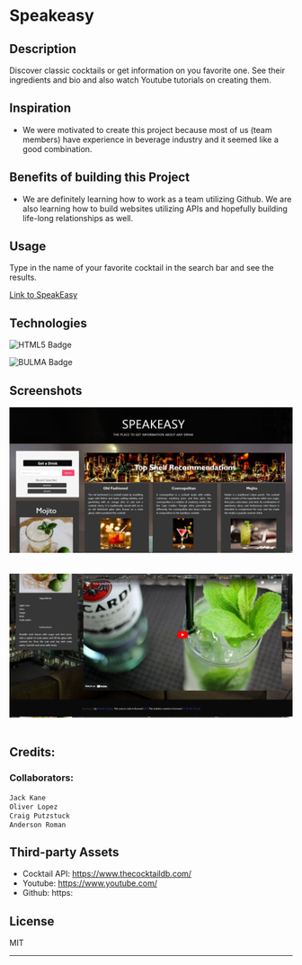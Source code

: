 # Speakeasy

## Description

Discover classic cocktails or get information on you favorite one. See their ingredients and bio and also watch Youtube tutorials on creating them.

## Inspiration

- We were motivated to create this project because most of us (team members) have experience in beverage industry and it seemed like a good combination. 

## Benefits of building this Project

- We are definitely learning how to work as a team utilizing Github. We are also learning how to build websites utilizing APIs and hopefully building life-long relationships as well.

## Usage

Type in the name of your favorite cocktail in the search bar and see the results.

[Link to SpeakEasy](https://jkanvision.github.io/The-SpeakEasy-Project/)

## Technologies 

![HTML5 Badge](https://img.shields.io/badge/HTML5-E34F26?style=for-the-badge&logo=html5&logoColor=white)

![BULMA Badge](https://wikiki.github.io/images/made-with-bulma.png)

## Screenshots

![Password Generator Webpage Screenshot](./assets/Images/Speakeasy-Screenshot-1.png)
&nbsp;\
&nbsp;\
![Password Generator Webpage Screenshot](./assets/Images/Speakeasy-Screenshot-2.png)
&nbsp;



## Credits:

### Collaborators:
    Jack Kane
    Oliver Lopez
    Craig Putzstuck
    Anderson Roman

## Third-party Assets

- Cocktail API: https://www.thecocktaildb.com/
- Youtube:  https://www.youtube.com/
- Github: https:

## License

MIT

---
